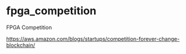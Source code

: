 # fpga_competition
FPGA Competition

https://aws.amazon.com/blogs/startups/competition-forever-change-blockchain/
